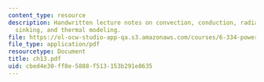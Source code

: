 ```yaml
---
content_type: resource
description: Handwritten lecture notes on convection, conduction, radiation, heat
  sinking, and thermal modeling.
file: https://ol-ocw-studio-app-qa.s3.amazonaws.com/courses/6-334-power-electronics-spring-2007/cbed4e30ff8e5888f513153b291e8635_ch13.pdf
file_type: application/pdf
resourcetype: Document
title: ch13.pdf
uid: cbed4e30-ff8e-5888-f513-153b291e8635
---
```

